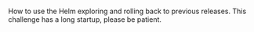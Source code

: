 <br>
How to use the Helm exploring and rolling back to previous releases. This challenge has a long startup, please be patient.